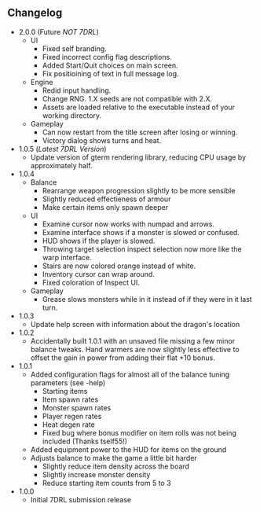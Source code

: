 Changelog
---------
* 2.0.0 (Future *NOT 7DRL*)
	* UI
		* Fixed self branding.
		* Fixed incorrect config flag descriptions.
		* Added Start/Quit choices on main screen.
		* Fix positioining of text in full message log.
	* Engine
		* Redid input handling.
		* Change RNG. 1.X seeds are not compatible with 2.X.
		* Assets are loaded relative to the executable instead of your working directory.
	* Gameplay
		* Can now restart from the title screen after losing or winning.
		* Victory dialog shows turns and heat.
* 1.0.5 (*Latest 7DRL Version*)
	* Update version of gterm rendering library, reducing CPU usage by approximately half.
* 1.0.4
	* Balance
		* Rearrange weapon progression slightly to be more sensible
		* Slightly reduced effectieness of armour
		* Make certain items only spawn deeper
	* UI
		* Examine cursor now works with numpad and arrows.
		* Examine interface shows if a monster is slowed or confused.
		* HUD shows if the player is slowed.
		* Throwing target selection inspect selection now more like the warp interface.
		* Stairs are now colored orange instead of white.
		* Inventory cursor can wrap around.
		* Fixed coloration of Inspect UI.
	* Gameplay
		* Grease slows monsters while in it instead of if they were in it last turn.
* 1.0.3
	* Update help screen with information about the dragon's location
* 1.0.2
	* Accidentally built 1.0.1 with an unsaved file missing a few minor balance tweaks. Hand warmers are now slightly less effective to offset the gain in power from adding their flat +10 bonus.
* 1.0.1
	* Added configuration flags for almost all of the balance tuning parameters (see -help)
		* Starting items
		* Item spawn rates
		* Monster spawn rates
		* Player regen rates
		* Heat degen rate
		* Fixed bug where bonus modifier on item rolls was not being included (Thanks tself55!)
	* Added equipment power to the HUD for items on the ground
	* Adjusts balance to make the game a little bit harder
		* Slightly reduce item density across the board
		* Slightly increase monster density
		* Reduce starting item counts from 5 to 3
* 1.0.0
	* Initial 7DRL submission release
